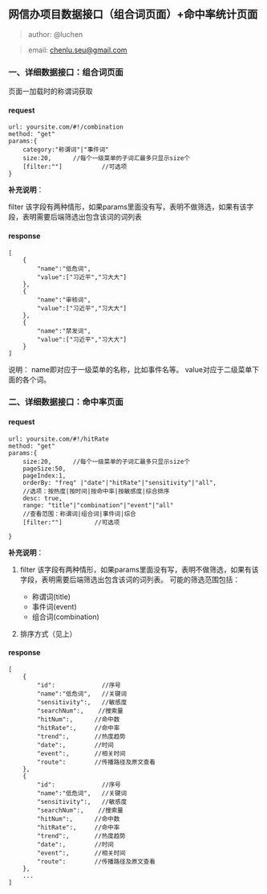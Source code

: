 ## 网信办项目数据接口（组合词页面）+命中率统计页面

>author: @luchen

>email: chenlu.seu@gmail.com



### 一、详细数据接口：组合词页面
页面一加载时的称谓词获取

#### request
```
url: yoursite.com/#!/combination
method: "get"
params:{
    category:"称谓词"|"事件词"
    size:20,      //每个一级菜单的子词汇最多只显示size个
    [filter:""]           //可选项         
}
```

**补充说明**：

filter
该字段有两种情形，如果params里面没有写，表明不做筛选，如果有该字段，表明需要后端筛选出包含该词的词列表

#### response
```
[
    {
        "name":"低危词",
        "value":["习近平","习大大"]
    },
    {
        "name":"审核词",
        "value":["习近平","习大大"]
    },
    {
        "name":"禁发词",
        "value":["习近平","习大大"]
    }
]
```

说明：
name即对应于一级菜单的名称，比如事件名等。
value对应于二级菜单下面的各个词。

### 二、详细数据接口：命中率页面

#### request
```
url: yoursite.com/#!/hitRate
method: "get"
params:{
    size:20,      //每个一级菜单的子词汇最多只显示size个
    pageSize:50,
    pageIndex:1,
    orderBy: "freq" |"date"|"hitRate"|"sensitivity"|"all",   
    //选项：按热度|按时间|按命中率|按敏感度|综合排序
    desc: true,
    range: "title"|"combination"|"event"|"all" 
    //查看范围：称谓词|组合词|事件词|综合
    [filter:""]         //可选项   

}
```

**补充说明**：

1. filter
该字段有两种情形，如果params里面没有写，表明不做筛选，如果有该字段，表明需要后端筛选出包含该词的词列表。
可能的筛选范围包括：
    + 称谓词(title)
    + 事件词(event)
    + 组合词(combination)

2. 排序方式（见上）

#### response
```
[
    {
        "id":             //序号
        "name":"低危词",   //关键词
        "sensitivity":,   //敏感度
        "searchNum":,    //搜索量
        "hitNum":,      //命中数
        "hitRate":,     //命中率
        "trend":,       //热度趋势
        "date":,        //时间
        "event":,       //相关时间
        "route":        //传播路径及原文查看
    },
    {
        "id":             //序号
        "name":"低危词",   //关键词
        "sensitivity":,   //敏感度
        "searchNum":,    //搜索量
        "hitNum":,      //命中数
        "hitRate":,     //命中率
        "trend":,       //热度趋势
        "date":,        //时间
        "event":,       //相关时间
        "route":        //传播路径及原文查看
    },
    ...
]
```
